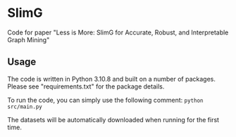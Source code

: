 # SlimG
Code for paper "Less is More: SlimG for Accurate, Robust, and Interpretable Graph Mining"

## Usage
The code is written in Python 3.10.8 and built on a number of packages.
Please see "requirements.txt" for the package details.

To run the code, you can simply use the following comment:
`python src/main.py`

The datasets will be automatically downloaded when running for the first time.
